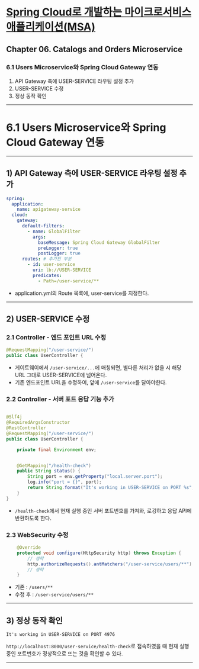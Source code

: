 # <a href = "../README.md" target="_blank">Spring Cloud로 개발하는 마이크로서비스 애플리케이션(MSA)</a>
## Chapter 06. Catalogs and Orders Microservice
### 6.1 Users Microservice와 Spring Cloud Gateway 연동
1) API Gateway 측에 USER-SERVICE 라우팅 설정 추가
2) USER-SERVICE 수정
3) 정상 동작 확인

---

# 6.1 Users Microservice와 Spring Cloud Gateway 연동

---

## 1) API Gateway 측에 USER-SERVICE 라우팅 설정 추가
```yaml
spring:
  application:
    name: apigateway-service
  cloud:
    gateway:
      default-filters:
        - name: GlobalFilter
          args:
            baseMessage: Spring Cloud Gateway GlobalFilter
            preLogger: true
            postLogger: true
      routes: # 추가된 부분
        - id: user-service
          uri: lb://USER-SERVICE
          predicates:
            - Path=/user-service/**
```
- application.yml의 Route 목록에, user-service를 지정한다.

---

## 2) USER-SERVICE 수정

### 2.1 Controller - 엔드 포인트 URL 수정
```java
@RequestMapping("/user-service/")
public class UserController {
```
- 게이트웨이에서 `/user-service/...`에 매칭되면, 별다른 처리가 없을 시 해당 URL 그대로 USER-SERVICE에 넘어온다.
- 기존 엔드포인트 URL을 수정하여, 앞에 `/user-service`를 달아야한다.

### 2.2 Controller - 서버 포트 응답 기능 추가
```java

@Slf4j
@RequiredArgsConstructor
@RestController
@RequestMapping("/user-service/")
public class UserController {

    private final Environment env;


    @GetMapping("/health-check")
    public String status() {
        String port = env.getProperty("local.server.port");
        log.info("port = {}", port);
        return String.format("It's working in USER-SERVICE on PORT %s", port);
    }
}
```
- `/health-check`에서 현재 실행 중인 서버 포트번호를 가져와, 로깅하고 응답 API에 반환하도록 한다.

### 2.3 WebSecurity 수정
```java
    @Override
    protected void configure(HttpSecurity http) throws Exception {
        // 생략
        http.authorizeRequests().antMatchers("/user-service/users/**").permitAll();
        // 생략
    }
```
- 기존 : `/users/**`
- 수정 후 : `/user-service/users/**`

---

## 3) 정상 동작 확인
```shell
It's working in USER-SERVICE on PORT 4976
```
`http://localhost:8000/user-service/health-check`로 접속하였을 때 현재 실행 중인 포트번호가 정상적으로 뜨는 것을 확인할 수 있다.

---
